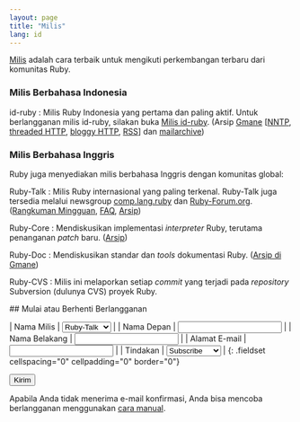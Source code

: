 ```yaml
---
layout: page
title: "Milis"
lang: id
---
```


[Milis][1] adalah cara terbaik untuk mengikuti perkembangan terbaru dari
komunitas Ruby.

### Milis Berbahasa Indonesia

id-ruby
: Milis Ruby Indonesia yang pertama dan paling aktif. Untuk berlangganan
  milis id-ruby, silakan buka [Milis id-ruby][2]. (Arsip [Gmane][3]
  \[[NNTP](nntp://news.gmane.org/gmane.comp.lang.ruby.region.indonesia),
  [threaded HTTP][4], [bloggy HTTP][5], [RSS][6]\] dan [mailarchive][7])

### Milis Berbahasa Inggris

Ruby juga menyediakan milis berbahasa Inggris dengan komunitas global:

Ruby-Talk
: Milis Ruby internasional yang paling terkenal. Ruby-Talk juga tersedia
  melalui newsgroup [comp.lang.ruby](news:comp.lang.ruby) dan
  [Ruby-Forum.org][8]. ([Rangkuman Mingguan][9], [FAQ][10], [Arsip][11])

Ruby-Core
: Mendiskusikan implementasi *interpreter* Ruby, terutama penanganan
  *patch* baru. ([Arsip][12])

Ruby-Doc
: Mendiskusikan standar dan *tools* dokumentasi Ruby. ([Arsip di
  Gmane][13])

Ruby-CVS
: Milis ini melaporkan setiap *commit* yang terjadi pada *repository*
  Subversion (dulunya CVS) proyek Ruby.

<form action="/id/community/mailing-lists/" id="subscriptions-form" method="post" markdown="1">
## Mulai atau Berhenti Berlangganan

| Nama Milis | <select name="list"><option value="ruby-talk">Ruby-Talk</option><option value="ruby-core">Ruby-Core</option><option value="ruby-doc">Ruby-Doc</option><option value="ruby-cvs">Ruby-CVS</option></select> |
| Nama Depan | <input name="first_name" value="" /> |
| Nama Belakang | <input name="last_name" value="" /> |
| Alamat E-mail | <input name="email" value="" /> |
| Tindakan | <select name="action"><option value="subscribe">Subscribe</option><option value="unsubscribe">Unsubscribe</option></select> |
{: .fieldset cellspacing="0" cellpadding="0" border="0"}

<div class="buttons">
<input class="button" type="submit" value="Kirim" />
</div>
</form>



Apabila Anda tidak menerima e-mail konfirmasi, Anda bisa mencoba
berlangganan menggunakan [cara
manual](/id/community/mailing-lists/manual-instructions/).



[1]: http://id.wikipedia.org/wiki/Milis "Group diskusi di internet dimana setiap orang bisa berlangganan dan berpartisipasi didalamnya."
[2]: http://groups.google.com/group/ruby-indonesia 
[3]: http://gmane.org/info.php?group=gmane.comp.lang.ruby.region.indonesia 
[4]: http://news.gmane.org/gmane.comp.lang.ruby.region.indonesia 
[5]: http://blog.gmane.org/gmane.comp.lang.ruby.region.indonesia 
[6]: http://rss.gmane.org/gmane.comp.lang.ruby.region.indonesia 
[7]: http://www.mail-archive.com/id-ruby@yahoogroups.com/ 
[8]: http://ruby-forum.org 
[9]: http://www.rubyweeklynews.org/ 
[10]: http://rubyhacker.com/clrFAQ.html 
[11]: http://blade.nagaokaut.ac.jp/ruby/ruby-talk/index.shtml 
[12]: http://blade.nagaokaut.ac.jp/ruby/ruby-core/index.shtml 
[13]: http://dir.gmane.org/gmane.comp.lang.ruby.documentation 
